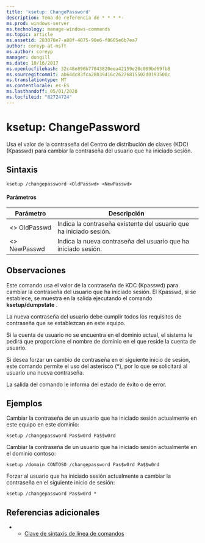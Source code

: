 ```yaml
---
title: 'ksetup: ChangePassword'
description: Tema de referencia de * * * *-
ms.prod: windows-server
ms.technology: manage-windows-commands
ms.topic: article
ms.assetid: 283078e7-a88f-4875-90e6-f8605e6b7ea7
author: coreyp-at-msft
ms.author: coreyp
manager: dongill
ms.date: 10/16/2017
ms.openlocfilehash: 32c48e896b77043820eea42159e20c089bd69fb8
ms.sourcegitcommit: ab64dc83fca28039416c26226815502d0193500c
ms.translationtype: MT
ms.contentlocale: es-ES
ms.lasthandoff: 05/01/2020
ms.locfileid: "82724724"
---
```

# <a name="ksetupchangepassword"></a>ksetup: ChangePassword



Usa el valor de la contraseña del Centro de distribución de claves (KDC) (Kpasswd) para cambiar la contraseña del usuario que ha iniciado sesión.

## <a name="syntax"></a>Sintaxis

```
ksetup /changepassword <OldPasswd> <NewPasswd>
```

#### <a name="parameters"></a>Parámetros

|Parámetro|Descripción|
|---------|-----------|
|\<> OldPasswd|Indica la contraseña existente del usuario que ha iniciado sesión.|
|\<> NewPasswd|Indica la nueva contraseña del usuario que ha iniciado sesión.|

## <a name="remarks"></a>Observaciones

Este comando usa el valor de la contraseña de KDC (Kpasswd) para cambiar la contraseña del usuario que ha iniciado sesión. El Kpasswd, si se establece, se muestra en la salida ejecutando el comando **ksetup/dumpstate** .

La nueva contraseña del usuario debe cumplir todos los requisitos de contraseña que se establezcan en este equipo.

Si la cuenta de usuario no se encuentra en el dominio actual, el sistema le pedirá que proporcione el nombre de dominio en el que reside la cuenta de usuario.

Si desea forzar un cambio de contraseña en el siguiente inicio de sesión, este comando permite el uso del asterisco (*), por lo que se solicitará al usuario una nueva contraseña.

La salida del comando le informa del estado de éxito o de error.

## <a name="examples"></a>Ejemplos

Cambiar la contraseña de un usuario que ha iniciado sesión actualmente en este equipo en este dominio:
```
ksetup /changepassword Pas$w0rd Pa$$w0rd
```
Cambiar la contraseña de un usuario que ha iniciado sesión actualmente en el dominio contoso:
```
ksetup /domain CONTOSO /changepassword Pas$w0rd Pa$$w0rd
```
Forzar al usuario que ha iniciado sesión actualmente a cambiar la contraseña en el siguiente inicio de sesión:
```
ksetup /changepassword Pas$w0rd *
```

## <a name="additional-references"></a>Referencias adicionales

-   - [Clave de sintaxis de línea de comandos](command-line-syntax-key.md)